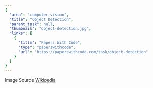 ```yaml
---
{
  "area": "computer-vision",
  "title": "Object Detection",
  "parent_task": null,
  "thumbnail": "object-detection.jpg",
  "links": [
    {
      "title": "Papers With Code",
      "type": "paperswithcode",
      "url": "https://paperswithcode.com/task/object-detection"
    }
  ]
}
---
```


Image Source [Wikipedia](https://en.wikipedia.org/wiki/Object_detection#/media/File:Detected-with-YOLO--Schreibtisch-mit-Objekten.jpg)